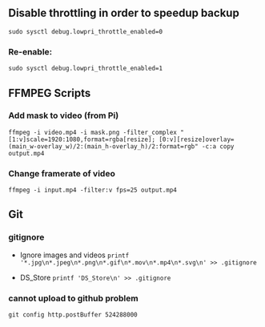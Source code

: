 ## Disable throttling in order to speedup backup
`sudo sysctl debug.lowpri_throttle_enabled=0`
### Re-enable:
`sudo sysctl debug.lowpri_throttle_enabled=1`

## FFMPEG Scripts
### Add mask to video (from Pi)
`ffmpeg -i video.mp4 -i mask.png -filter_complex "[1:v]scale=1920:1080,format=rgba[resize]; [0:v][resize]overlay=(main_w-overlay_w)/2:(main_h-overlay_h)/2:format=rgb" -c:a copy output.mp4`
### Change framerate of video
`ffmpeg -i input.mp4 -filter:v fps=25 output.mp4`

## Git
### gitignore
* Ignore images and videos `printf '*.jpg\n*.jpeg\n*.png\n*.gif\n*.mov\n*.mp4\n*.svg\n' >> .gitignore`

* DS_Store `printf 'DS_Store\n' >> .gitignore`

### cannot upload to github problem
`git config http.postBuffer 524288000`
